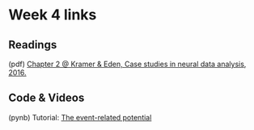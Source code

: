 # Week 4 links

## Readings

(pdf)	[Chapter 2 @ Kramer & Eden, Case studies in neural data analysis, 2016.](https://github.com/Mark-Kramer/BU-MA665-MA666/blob/master/Week-4%20The%20evoked%20response%20potential/Readings/Kramer_Eden_Chapter_2.pdf)

## Code & Videos

(pynb)  Tutorial: [The event-related potential](https://github.com/Mark-Kramer/Case-Studies-Python/tree/master/The%20Event-Related%20Potential)

